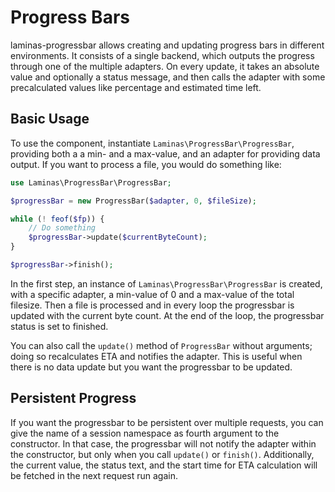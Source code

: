 # Progress Bars

laminas-progressbar allows creating and updating progress bars in different
environments. It consists of a single backend, which outputs the progress
through one of the multiple adapters. On every update, it takes an absolute
value and optionally a status message, and then calls the adapter with some
precalculated values like percentage and estimated time left.

## Basic Usage

To use the component, instantiate `Laminas\ProgressBar\ProgressBar`, providing both
a a min- and a max-value, and an adapter for providing data output. If you want
to process a file, you would do something like:

```php
use Laminas\ProgressBar\ProgressBar;

$progressBar = new ProgressBar($adapter, 0, $fileSize);

while (! feof($fp)) {
    // Do something
    $progressBar->update($currentByteCount);
}

$progressBar->finish();
```

In the first step, an instance of `Laminas\ProgressBar\ProgressBar` is created,
with a specific adapter, a min-value of 0 and a max-value of the total filesize.
Then a file is processed and in every loop the progressbar is updated with the
current byte count. At the end of the loop, the progressbar status is set to
finished.

You can also call the `update()` method of `ProgressBar` without arguments;
doing so recalculates ETA and notifies the adapter. This is useful when there is
no data update but you want the progressbar to be updated.

## Persistent Progress

If you want the progressbar to be persistent over multiple requests, you can
give the name of a session namespace as fourth argument to the constructor. In
that case, the progressbar will not notify the adapter within the constructor,
but only when you call `update()` or `finish()`. Additionally, the current
value, the status text, and the start time for ETA calculation will be fetched
in the next request run again.
